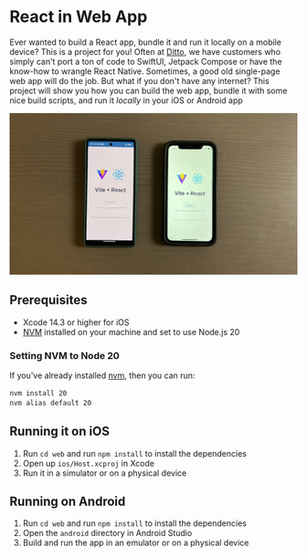 # React in Web App

Ever wanted to build a React app, bundle it and run it locally on a mobile device? This is a project for you! Often at [Ditto](https://www.ditto.live), we have customers who simply can't port a ton of code to SwiftUI, Jetpack Compose or have the know-how to wrangle React Native. Sometimes, a good old single-page web app will do the job. But what if you don't have any internet? This project will show you how you can build the web app, bundle it with some nice build scripts, and run it _locally_ in your iOS or Android app

![Final image of a React Web app Running within an iOS and Android app](./final-image.jpg)

## Prerequisites

- Xcode 14.3 or higher for iOS
- [NVM](https://github.com/nvm-sh/nvm) installed on your machine and set to use Node.js 20

### Setting NVM to Node 20

If you've already installed [nvm](https://github.com/nvm-sh/nvm), then you can run:

```sh
nvm install 20
nvm alias default 20
```

## Running it on iOS

1. Run `cd web` and run `npm install` to install the dependencies
2. Open up `ios/Host.xcproj` in Xcode
3. Run it in a simulator or on a physical device

## Running on Android

1. Run `cd web` and run `npm install` to install the dependencies
2. Open the `android` directory in Android Studio
3. Build and run the app in an emulator or on a physical device

